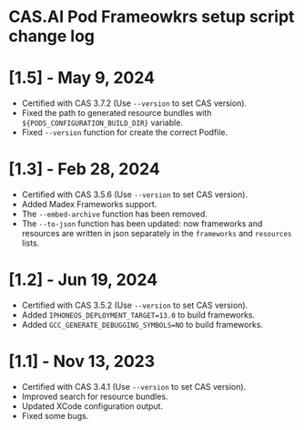 # CAS.AI Pod Frameowkrs setup script change log

# [1.5] - May 9, 2024
- Certified with CAS 3.7.2 (Use `--version` to set CAS version).
- Fixed the path to generated resource bundles with `${PODS_CONFIGURATION_BUILD_DIR}` variable.
- Fixed `--version` function for create the correct Podfile.

# [1.3] - Feb 28, 2024
- Certified with CAS 3.5.6 (Use `--version` to set CAS version).
- Added Madex Frameworks support.
- The `--embed-archive` function has been removed.
- The `--to-json` function has been updated: now frameworks and resources are written in json separately in the `frameworks` and `resources` lists. 

# [1.2] - Jun 19, 2024
- Certified with CAS 3.5.2 (Use `--version` to set CAS version).
- Added `IPHONEOS_DEPLOYMENT_TARGET=13.0` to build frameworks.
- Added `GCC_GENERATE_DEBUGGING_SYMBOLS=NO` to build frameworks.

# [1.1] - Nov 13, 2023
- Certified with CAS 3.4.1 (Use `--version` to set CAS version).
- Improved search for resource bundles.
- Updated XCode configuration output.
- Fixed some bugs.
